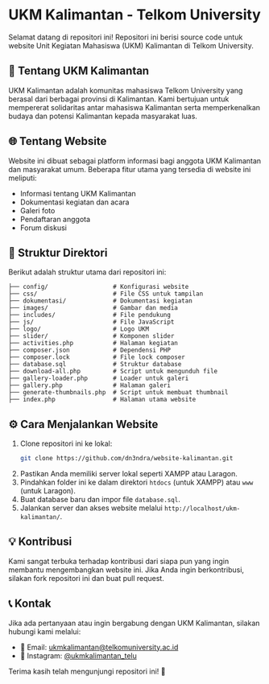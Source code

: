# UKM Kalimantan - Telkom University

Selamat datang di repositori ini! Repositori ini berisi source code untuk website  Unit Kegiatan Mahasiswa (UKM) Kalimantan di Telkom University.

## 📌 Tentang UKM Kalimantan
UKM Kalimantan adalah komunitas mahasiswa Telkom University yang berasal dari berbagai provinsi di Kalimantan. Kami bertujuan untuk mempererat solidaritas antar mahasiswa Kalimantan serta memperkenalkan budaya dan potensi Kalimantan kepada masyarakat luas.

## 🌐 Tentang Website
Website ini dibuat sebagai platform informasi bagi anggota UKM Kalimantan dan masyarakat umum. Beberapa fitur utama yang tersedia di website ini meliputi:
- Informasi tentang UKM Kalimantan
- Dokumentasi kegiatan dan acara
- Galeri foto
- Pendaftaran anggota
- Forum diskusi

## 📁 Struktur Direktori
Berikut adalah struktur utama dari repositori ini:

```plaintext
├── config/                  # Konfigurasi website
├── css/                     # File CSS untuk tampilan
├── dokumentasi/             # Dokumentasi kegiatan
├── images/                  # Gambar dan media
├── includes/                # File pendukung
├── js/                      # File JavaScript
├── logo/                    # Logo UKM
├── slider/                  # Komponen slider
├── activities.php           # Halaman kegiatan
├── composer.json            # Dependensi PHP
├── composer.lock            # File lock composer
├── database.sql             # Struktur database
├── download-all.php         # Script untuk mengunduh file
├── gallery-loader.php       # Loader untuk galeri
├── gallery.php              # Halaman galeri
├── generate-thumbnails.php  # Script untuk membuat thumbnail
├── index.php                # Halaman utama website
```

## ⚙️ Cara Menjalankan Website
1. Clone repositori ini ke lokal:
   ```bash
   git clone https://github.com/dn3ndra/website-kalimantan.git
   ```
2. Pastikan Anda memiliki server lokal seperti XAMPP atau Laragon.
3. Pindahkan folder ini ke dalam direktori `htdocs` (untuk XAMPP) atau `www` (untuk Laragon).
4. Buat database baru dan impor file `database.sql`.
5. Jalankan server dan akses website melalui `http://localhost/ukm-kalimantan/`.

## 💡 Kontribusi
Kami sangat terbuka terhadap kontribusi dari siapa pun yang ingin membantu mengembangkan website ini. Jika Anda ingin berkontribusi, silakan fork repositori ini dan buat pull request.

## 📞 Kontak
Jika ada pertanyaan atau ingin bergabung dengan UKM Kalimantan, silakan hubungi kami melalui:
- 📧 Email: ukmkalimantan@telkomuniversity.ac.id
- 📱 Instagram: [@ukmkalimantan_telu](https://instagram.com/kalimantan_telkomuniversity)

Terima kasih telah mengunjungi repositori ini! 🚀

